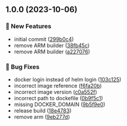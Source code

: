## 1.0.0 (2023-10-06)


### 🚀 New Features

* initial commit ([299b0c4](https://github.com/kirinnee/vcluster-secret-syncer/commit/299b0c408efb9595b6c463fe548bd663664b671c))
* remove ARM builder ([38fb45c](https://github.com/kirinnee/vcluster-secret-syncer/commit/38fb45c38f81c77ffb6a83dba5bc1f71eb057415))
* remove ARM builder ([a227076](https://github.com/kirinnee/vcluster-secret-syncer/commit/a227076871a9a7234eb4641e51e3b71c94c90b11))


### 🐛 Bug Fixes

* docker login instead of helm login ([103c125](https://github.com/kirinnee/vcluster-secret-syncer/commit/103c125b9fd3fc4924533a1ac7ecd15e0485b6fd))
* incorrect image reference ([f6fa20b](https://github.com/kirinnee/vcluster-secret-syncer/commit/f6fa20b5d2a792dd841adfb7d3c854f6298c7d18))
* incorrect image version ([c0a552f](https://github.com/kirinnee/vcluster-secret-syncer/commit/c0a552f26923302a2474a63fc9c1b9c6b916a2b6))
* incorrect path to dockefile ([0b9f5c1](https://github.com/kirinnee/vcluster-secret-syncer/commit/0b9f5c1df6e214ad3924cedf73c96dd9ae1ac97e))
* missing DOCKER_DOMAIN ([9b5f9e0](https://github.com/kirinnee/vcluster-secret-syncer/commit/9b5f9e0a6e05d2a5be25a4ddbb20ab453ef8028c))
* release build ([18e4783](https://github.com/kirinnee/vcluster-secret-syncer/commit/18e4783fd33da004ee1abee8e74e0ee6b6848694))
* remove arm ([9eb277d](https://github.com/kirinnee/vcluster-secret-syncer/commit/9eb277d6d6e34471e4f4176ef5fa906f6be4021d))

